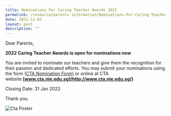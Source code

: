 ```yaml
---
title: Nominations For Caring Teacher Awards 2022
permalink: /resource/parents-information/Nominations-For-Caring-Teacher-Awards-2022
date: 2021-11-03
layout: post
description: ""
---
```

Dear Parents,

**2022 Caring Teacher Awards is open for nominations now**

You are invited to nominate our teachers and give them the recognition for their passion and dedicated efforts. You may submit your nominations using the form ([CTA Nomination Form)](https://westspringsec.moe.edu.sg/wp-content/uploads/2021/11/CTA-Nomination-Form.pdf) or online at CTA website **[www.cta.nie.edu.sg](http://www.cta.nie.edu.sg/)**

Closing Date: 31 Jan 2022

Thank you.

![Cta Poster](https://westspringsec.moe.edu.sg/wp-content/uploads/2021/11/CTA-Poster-724x1024.jpg)